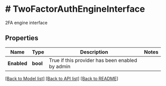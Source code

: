 # # TwoFactorAuthEngineInterface
2FA engine interface

## Properties 


Name | Type | Description | Notes
------------ | ------------- | ------------- | -------------
**Enabled**| **bool** | True if this provider has been enabled by admin  |


[[Back to Model list]](../../README.md#models) [[Back to API list]](../../README.md#endpoints) [[Back to README]](../../README.md)


